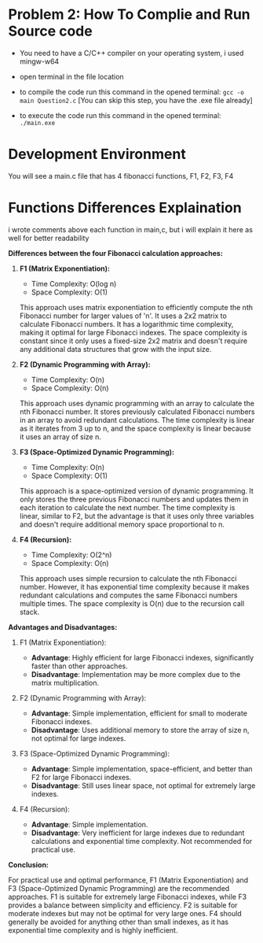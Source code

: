 # Problem 2: How To Complie and Run Source code

- You need to have a C/C++ compiler on your operating system, i used mingw-w64

- open terminal in the file location

- to compile the code run this command in the opened terminal: ```gcc -o main Question2.c``` [You can skip this step, you have the .exe file already]

- to execute the code run this command in the opened terminal: ```./main.exe```


# Development Environment

You will see a main.c file that has 4 fibonacci functions, F1, F2, F3, F4

# Functions Differences Explaination
i wrote comments above each function in main,c, but i will explain it here as well for better readability

**Differences between the four Fibonacci calculation approaches:**

1. **F1 (Matrix Exponentiation):**

   - Time Complexity: O(log n)
   - Space Complexity: O(1)

   This approach uses matrix exponentiation to efficiently compute the nth Fibonacci number for larger values of 'n'. It uses a 2x2 matrix to calculate Fibonacci numbers. It has a logarithmic time complexity, making it optimal for large Fibonacci indexes. The space complexity is constant since it only uses a fixed-size 2x2 matrix and doesn't require any additional data structures that grow with the input size.

2. **F2 (Dynamic Programming with Array):**

   - Time Complexity: O(n)
   - Space Complexity: O(n)

   This approach uses dynamic programming with an array to calculate the nth Fibonacci number. It stores previously calculated Fibonacci numbers in an array to avoid redundant calculations. The time complexity is linear as it iterates from 3 up to n, and the space complexity is linear because it uses an array of size n.

3. **F3 (Space-Optimized Dynamic Programming):**

   - Time Complexity: O(n)
   - Space Complexity: O(1)

   This approach is a space-optimized version of dynamic programming. It only stores the three previous Fibonacci numbers and updates them in each iteration to calculate the next number. The time complexity is linear, similar to F2, but the advantage is that it uses only three variables and doesn't require additional memory space proportional to n.

4. **F4 (Recursion):**

   - Time Complexity: O(2^n)
   - Space Complexity: O(n)

   This approach uses simple recursion to calculate the nth Fibonacci number. However, it has exponential time complexity because it makes redundant calculations and computes the same Fibonacci numbers multiple times. The space complexity is O(n) due to the recursion call stack.

**Advantages and Disadvantages:**

1. F1 (Matrix Exponentiation):
   - **Advantage**: Highly efficient for large Fibonacci indexes, significantly faster than other approaches.
   - **Disadvantage**: Implementation may be more complex due to the matrix multiplication.

2. F2 (Dynamic Programming with Array):
   - **Advantage**: Simple implementation, efficient for small to moderate Fibonacci indexes.
   - **Disadvantage**: Uses additional memory to store the array of size n, not optimal for large indexes.

3. F3 (Space-Optimized Dynamic Programming):
   - **Advantage**: Simple implementation, space-efficient, and better than F2 for large Fibonacci indexes.
   - **Disadvantage**: Still uses linear space, not optimal for extremely large indexes.

4. F4 (Recursion):
   - **Advantage**: Simple implementation.
   - **Disadvantage**: Very inefficient for large indexes due to redundant calculations and exponential time complexity. Not recommended for practical use.

**Conclusion:**

For practical use and optimal performance, F1 (Matrix Exponentiation) and F3 (Space-Optimized Dynamic Programming) are the recommended approaches. F1 is suitable for extremely large Fibonacci indexes, while F3 provides a balance between simplicity and efficiency. F2 is suitable for moderate indexes but may not be optimal for very large ones. F4 should generally be avoided for anything other than small indexes, as it has exponential time complexity and is highly inefficient.